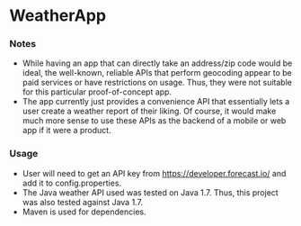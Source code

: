 # WeatherApp

### Notes
- While having an app that can directly take an address/zip code would be ideal,
 the well-known, reliable APIs that perform geocoding appear to be paid services
 or have restrictions on usage. Thus, they were not suitable for this particular
 proof-of-concept app.
- The app currently just provides a convenience API that essentially lets a 
 user create a weather report of their liking. Of course, it would make much 
 more sense to use these APIs as the backend of a mobile or web app if it were
 a product.

 ### Usage
 - User will need to get an API key from https://developer.forecast.io/ and
 add it to config.properties.
 - The Java weather API used was tested on Java 1.7. Thus, this project was also
 tested against Java 1.7.
 - Maven is used for dependencies.